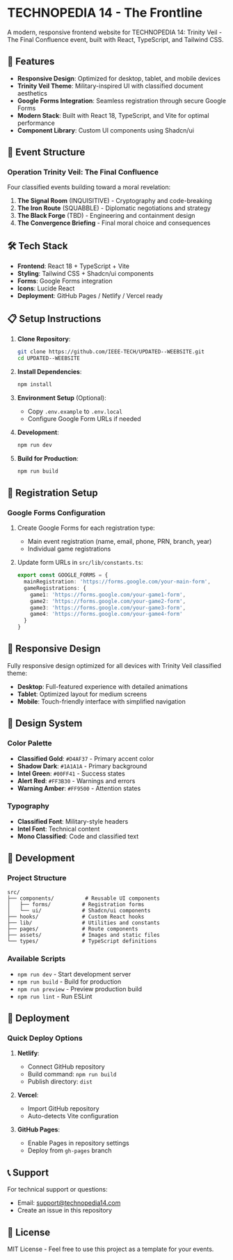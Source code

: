 # TECHNOPEDIA 14 - The Frontline

A modern, responsive frontend website for TECHNOPEDIA 14: Trinity Veil - The Final Confluence event, built with React, TypeScript, and Tailwind CSS.

## 🚀 Features

- **Responsive Design**: Optimized for desktop, tablet, and mobile devices
- **Trinity Veil Theme**: Military-inspired UI with classified document aesthetics
- **Google Forms Integration**: Seamless registration through secure Google Forms
- **Modern Stack**: Built with React 18, TypeScript, and Vite for optimal performance
- **Component Library**: Custom UI components using Shadcn/ui

## 🎯 Event Structure

### Operation Trinity Veil: The Final Confluence

Four classified events building toward a moral revelation:

1. **The Signal Room** (INQUISITIVE) - Cryptography and code-breaking
2. **The Iron Route** (SQUABBLE) - Diplomatic negotiations and strategy
3. **The Black Forge** (TBD) - Engineering and containment design
4. **The Convergence Briefing** - Final moral choice and consequences

## 🛠 Tech Stack

- **Frontend**: React 18 + TypeScript + Vite
- **Styling**: Tailwind CSS + Shadcn/ui components
- **Forms**: Google Forms integration
- **Icons**: Lucide React
- **Deployment**: GitHub Pages / Netlify / Vercel ready

## 📋 Setup Instructions

1. **Clone Repository**:

   ```bash
   git clone https://github.com/IEEE-TECH/UPDATED--WEEBSITE.git
   cd UPDATED--WEEBSITE
   ```

2. **Install Dependencies**:

   ```bash
   npm install
   ```

3. **Environment Setup** (Optional):
   - Copy `.env.example` to `.env.local`
   - Configure Google Form URLs if needed

4. **Development**:

   ```bash
   npm run dev
   ```

5. **Build for Production**:

   ```bash
   npm run build
   ```

## 🎯 Registration Setup

### Google Forms Configuration

1. Create Google Forms for each registration type:
   - Main event registration (name, email, phone, PRN, branch, year)
   - Individual game registrations

2. Update form URLs in `src/lib/constants.ts`:

   ```typescript
   export const GOOGLE_FORMS = {
     mainRegistration: 'https://forms.google.com/your-main-form',
     gameRegistrations: {
       game1: 'https://forms.google.com/your-game1-form',
       game2: 'https://forms.google.com/your-game2-form',
       game3: 'https://forms.google.com/your-game3-form',
       game4: 'https://forms.google.com/your-game4-form'
     }
   }
   ```

## 📱 Responsive Design

Fully responsive design optimized for all devices with Trinity Veil classified theme:

- **Desktop**: Full-featured experience with detailed animations
- **Tablet**: Optimized layout for medium screens
- **Mobile**: Touch-friendly interface with simplified navigation

## 🎨 Design System

### Color Palette

- **Classified Gold**: `#D4AF37` - Primary accent color
- **Shadow Dark**: `#1A1A1A` - Primary background
- **Intel Green**: `#00FF41` - Success states
- **Alert Red**: `#FF3B30` - Warnings and errors
- **Warning Amber**: `#FF9500` - Attention states

### Typography

- **Classified Font**: Military-style headers
- **Intel Font**: Technical content
- **Mono Classified**: Code and classified text

## 🔧 Development

### Project Structure

```text
src/
├── components/          # Reusable UI components
│   ├── forms/          # Registration forms
│   └── ui/             # Shadcn/ui components
├── hooks/              # Custom React hooks
├── lib/                # Utilities and constants
├── pages/              # Route components
├── assets/             # Images and static files
└── types/              # TypeScript definitions
```

### Available Scripts

- `npm run dev` - Start development server
- `npm run build` - Build for production
- `npm run preview` - Preview production build
- `npm run lint` - Run ESLint

## 🚀 Deployment

### Quick Deploy Options

1. **Netlify**:
   - Connect GitHub repository
   - Build command: `npm run build`
   - Publish directory: `dist`

2. **Vercel**:
   - Import GitHub repository
   - Auto-detects Vite configuration

3. **GitHub Pages**:
   - Enable Pages in repository settings
   - Deploy from `gh-pages` branch

## 📞 Support

For technical support or questions:

- Email: <support@technopedia14.com>
- Create an issue in this repository

## 📝 License

MIT License - Feel free to use this project as a template for your events.
